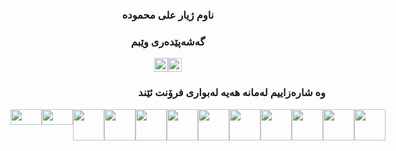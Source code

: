
<h3 align="center">ناوم ژیار علی محمودە</h1>
<h3 align="center">گەشەپێدەری وێبم </h3>



<div style="display:flex;justify-content:center">
<a href="https://fb.com/zhyar.ali.mahmood" target="blank"><img src="https://cdn.iconscout.com/icon/free/png-128/facebook-224-498412.png" height="22" width="22" /></a>
<a href="viber://chat?number=07501520479" target="blank"><img src="https://cdn.iconscout.com/icon/free/png-64/viber-3691232-3073752.png" height="22" width="22" /></a>
</div>

<h3 align="right"><b>وە شارەزاییم لەمانە هەیە لەبواری فرۆنت ئێند</b></h3>

<div style="display:flex">
<img src="https://img.shields.io/badge/-Html-FF5733" width="50" height="25">
  <img src="https://img.shields.io/badge/-Css-2563EB" width="50" height="25">
  <img src="https://img.shields.io/badge/-JavaScript-FCD34D" width="50">
   <img src="https://img.shields.io/badge/-JQuery-3B82F6" width="50">
    <img src="https://img.shields.io/badge/-Vue%20Js-059669" width="50">
      <img src="https://img.shields.io/badge/-Vuetify%20Js-60A5FA" width="50">
      <img src="https://img.shields.io/badge/-Nuxt%20Js-059669" width="50">
       <img src="https://img.shields.io/badge/-Vite%20Js-4F46E5" width="50">
         <img src="https://img.shields.io/badge/-Tailwind%20Css-3B82F6" width="50">
           <img src="https://img.shields.io/badge/-Bootstrap%20Css-3730A3" width="50">
             <img src="https://img.shields.io/badge/-Halfmoon%20Css-EC4899" width="50">
               <img src="https://img.shields.io/badge/-Sass-DB2777" width="50">

  
 
</div>


